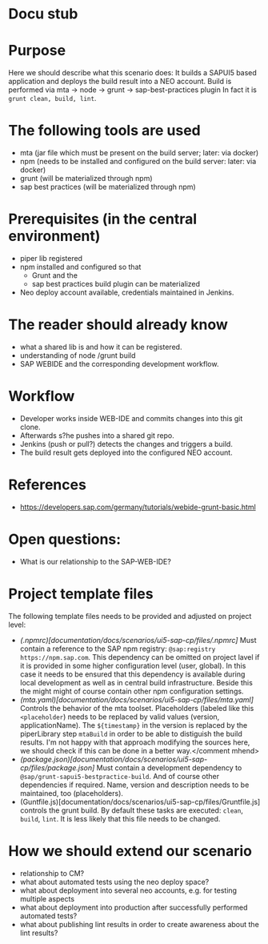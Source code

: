 # Docu stub

# Purpose
Here we should describe what this scenario does: It builds a SAPUI5 based application and deploys
the build result into a NEO account. Build is performed via mta -> node -> grunt -> sap-best-practices plugin
In fact it is `grunt clean, build, lint`.

# The following tools are used
 - mta (jar file which must be present on the build server; later: via docker)
 - npm (needs to be installed and configured on the build server: later: via docker)
 - grunt (will be materialized through npm)
 - sap best practices (will be materialized through npm)

# Prerequisites (in the central environment)

  - piper lib registered
  - npm installed and configured so that
      - Grunt and the
      - sap best practices build plugin can be materialized
  - Neo deploy account available, credentials maintained in Jenkins.

# The reader should already know

  - what a shared lib is and how it can be registered.
  - understanding of node /grunt build
  - SAP WEBIDE and the corresponding development workflow.

# Workflow
  - Developer works inside WEB-IDE and commits changes into this git clone.
  - Afterwards s?he pushes into a shared git repo.
  - Jenkins (push or pull?) detects the changes and triggers a build.
  - The build result gets deployed into the configured NEO account.

# References
- https://developers.sap.com/germany/tutorials/webide-grunt-basic.html

# Open questions:
  * What is our relationship to the SAP-WEB-IDE?

# Project template files

The following template files needs to be provided and adjusted on project level:

- *(.npmrc)[documentation/docs/scenarios/ui5-sap-cp/files/.npmrc]*
  Must contain a reference to the SAP npm registry: `@sap:registry https://npm.sap.com`.
  This dependency can be omitted on project lavel if it is provided in some higher configuration level (user, global).
  In this case it needs to be ensured that this dependency is available during local development as well as in central
  build infrastructure. Beside this the might might of course contain other npm configuration settings.
- *(mta.yaml)[documentation/docs/scenarios/ui5-sap-cp/files/mta.yaml]* Controls the behavior of the mta toolset. Placeholders
  (labeled like this `<placeholder`) needs to be replaced by valid values (version, applicationName). The `${timestamp}` in the version is replaced
  by the piperLibrary step `mtaBuild` in order to be able to distiguish the build results. <comment mh>I'm not happy with
  that approach modifying the sources here, we should check if this can be done in a better way.</comment mhend>
- *(package.json)[documentation/docs/scenarios/ui5-sap-cp/files/package.json]* Must contain a development dependency to `@sap/grunt-sapui5-bestpractice-build`. And of course other dependencies if required.
  Name, version and description needs to be maintained, too (placeholders).
- (Guntfile.js)[documentation/docs/scenarios/ui5-sap-cp/files/Gruntfile.js] controls the grunt build. By default these tasks are executed: `clean`, `build`, `lint`. It is
  less likely that this file needs to be changed.

# How we should extend our scenario
  - relationship to CM?
  - what about automated tests using the neo deploy space?
  - what about deployment into several neo accounts, e.g. for testing multiple aspects
  - what about deployment into production after successfully performed automated tests?
  - what about publishing lint results in order to create awareness about the lint results?

